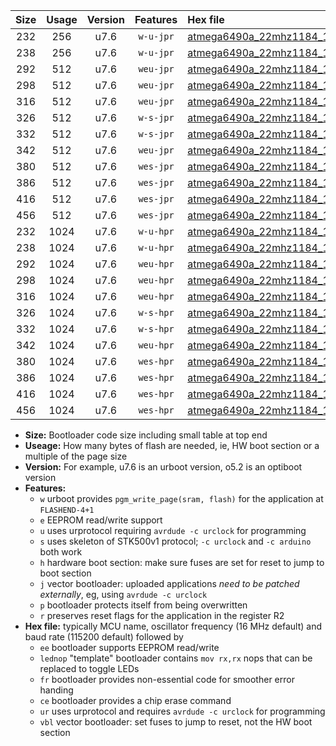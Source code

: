 |Size|Usage|Version|Features|Hex file|
|:-:|:-:|:-:|:-:|:--|
|232|256|u7.6|`w-u-jpr`|[atmega6490a_22mhz1184_19200bps_ur_vbl.hex](https://raw.githubusercontent.com/stefanrueger/urboot/main//atmega6490a_22mhz1184_19200bps_ur_vbl.hex)|
|238|256|u7.6|`w-u-jpr`|[atmega6490a_22mhz1184_19200bps_lednop_ur_vbl.hex](https://raw.githubusercontent.com/stefanrueger/urboot/main//atmega6490a_22mhz1184_19200bps_lednop_ur_vbl.hex)|
|292|512|u7.6|`weu-jpr`|[atmega6490a_22mhz1184_19200bps_ee_ur_vbl.hex](https://raw.githubusercontent.com/stefanrueger/urboot/main//atmega6490a_22mhz1184_19200bps_ee_ur_vbl.hex)|
|298|512|u7.6|`weu-jpr`|[atmega6490a_22mhz1184_19200bps_ee_lednop_ur_vbl.hex](https://raw.githubusercontent.com/stefanrueger/urboot/main//atmega6490a_22mhz1184_19200bps_ee_lednop_ur_vbl.hex)|
|316|512|u7.6|`weu-jpr`|[atmega6490a_22mhz1184_19200bps_ee_lednop_fr_ur_vbl.hex](https://raw.githubusercontent.com/stefanrueger/urboot/main//atmega6490a_22mhz1184_19200bps_ee_lednop_fr_ur_vbl.hex)|
|326|512|u7.6|`w-s-jpr`|[atmega6490a_22mhz1184_19200bps_vbl.hex](https://raw.githubusercontent.com/stefanrueger/urboot/main//atmega6490a_22mhz1184_19200bps_vbl.hex)|
|332|512|u7.6|`w-s-jpr`|[atmega6490a_22mhz1184_19200bps_lednop_vbl.hex](https://raw.githubusercontent.com/stefanrueger/urboot/main//atmega6490a_22mhz1184_19200bps_lednop_vbl.hex)|
|342|512|u7.6|`weu-jpr`|[atmega6490a_22mhz1184_19200bps_ee_lednop_fr_ce_ur_vbl.hex](https://raw.githubusercontent.com/stefanrueger/urboot/main//atmega6490a_22mhz1184_19200bps_ee_lednop_fr_ce_ur_vbl.hex)|
|380|512|u7.6|`wes-jpr`|[atmega6490a_22mhz1184_19200bps_ee_vbl.hex](https://raw.githubusercontent.com/stefanrueger/urboot/main//atmega6490a_22mhz1184_19200bps_ee_vbl.hex)|
|386|512|u7.6|`wes-jpr`|[atmega6490a_22mhz1184_19200bps_ee_lednop_vbl.hex](https://raw.githubusercontent.com/stefanrueger/urboot/main//atmega6490a_22mhz1184_19200bps_ee_lednop_vbl.hex)|
|416|512|u7.6|`wes-jpr`|[atmega6490a_22mhz1184_19200bps_ee_lednop_fr_vbl.hex](https://raw.githubusercontent.com/stefanrueger/urboot/main//atmega6490a_22mhz1184_19200bps_ee_lednop_fr_vbl.hex)|
|456|512|u7.6|`wes-jpr`|[atmega6490a_22mhz1184_19200bps_ee_lednop_fr_ce_vbl.hex](https://raw.githubusercontent.com/stefanrueger/urboot/main//atmega6490a_22mhz1184_19200bps_ee_lednop_fr_ce_vbl.hex)|
|232|1024|u7.6|`w-u-hpr`|[atmega6490a_22mhz1184_19200bps_ur.hex](https://raw.githubusercontent.com/stefanrueger/urboot/main//atmega6490a_22mhz1184_19200bps_ur.hex)|
|238|1024|u7.6|`w-u-hpr`|[atmega6490a_22mhz1184_19200bps_lednop_ur.hex](https://raw.githubusercontent.com/stefanrueger/urboot/main//atmega6490a_22mhz1184_19200bps_lednop_ur.hex)|
|292|1024|u7.6|`weu-hpr`|[atmega6490a_22mhz1184_19200bps_ee_ur.hex](https://raw.githubusercontent.com/stefanrueger/urboot/main//atmega6490a_22mhz1184_19200bps_ee_ur.hex)|
|298|1024|u7.6|`weu-hpr`|[atmega6490a_22mhz1184_19200bps_ee_lednop_ur.hex](https://raw.githubusercontent.com/stefanrueger/urboot/main//atmega6490a_22mhz1184_19200bps_ee_lednop_ur.hex)|
|316|1024|u7.6|`weu-hpr`|[atmega6490a_22mhz1184_19200bps_ee_lednop_fr_ur.hex](https://raw.githubusercontent.com/stefanrueger/urboot/main//atmega6490a_22mhz1184_19200bps_ee_lednop_fr_ur.hex)|
|326|1024|u7.6|`w-s-hpr`|[atmega6490a_22mhz1184_19200bps.hex](https://raw.githubusercontent.com/stefanrueger/urboot/main//atmega6490a_22mhz1184_19200bps.hex)|
|332|1024|u7.6|`w-s-hpr`|[atmega6490a_22mhz1184_19200bps_lednop.hex](https://raw.githubusercontent.com/stefanrueger/urboot/main//atmega6490a_22mhz1184_19200bps_lednop.hex)|
|342|1024|u7.6|`weu-hpr`|[atmega6490a_22mhz1184_19200bps_ee_lednop_fr_ce_ur.hex](https://raw.githubusercontent.com/stefanrueger/urboot/main//atmega6490a_22mhz1184_19200bps_ee_lednop_fr_ce_ur.hex)|
|380|1024|u7.6|`wes-hpr`|[atmega6490a_22mhz1184_19200bps_ee.hex](https://raw.githubusercontent.com/stefanrueger/urboot/main//atmega6490a_22mhz1184_19200bps_ee.hex)|
|386|1024|u7.6|`wes-hpr`|[atmega6490a_22mhz1184_19200bps_ee_lednop.hex](https://raw.githubusercontent.com/stefanrueger/urboot/main//atmega6490a_22mhz1184_19200bps_ee_lednop.hex)|
|416|1024|u7.6|`wes-hpr`|[atmega6490a_22mhz1184_19200bps_ee_lednop_fr.hex](https://raw.githubusercontent.com/stefanrueger/urboot/main//atmega6490a_22mhz1184_19200bps_ee_lednop_fr.hex)|
|456|1024|u7.6|`wes-hpr`|[atmega6490a_22mhz1184_19200bps_ee_lednop_fr_ce.hex](https://raw.githubusercontent.com/stefanrueger/urboot/main//atmega6490a_22mhz1184_19200bps_ee_lednop_fr_ce.hex)|

- **Size:** Bootloader code size including small table at top end
- **Useage:** How many bytes of flash are needed, ie, HW boot section or a multiple of the page size
- **Version:** For example, u7.6 is an urboot version, o5.2 is an optiboot version
- **Features:**
  + `w` urboot provides `pgm_write_page(sram, flash)` for the application at `FLASHEND-4+1`
  + `e` EEPROM read/write support
  + `u` uses urprotocol requiring `avrdude -c urclock` for programming
  + `s` uses skeleton of STK500v1 protocol; `-c urclock` and `-c arduino` both work
  + `h` hardware boot section: make sure fuses are set for reset to jump to boot section
  + `j` vector bootloader: uploaded applications *need to be patched externally*, eg, using `avrdude -c urclock`
  + `p` bootloader protects itself from being overwritten
  + `r` preserves reset flags for the application in the register R2
- **Hex file:** typically MCU name, oscillator frequency (16 MHz default) and baud rate (115200 default) followed by
  + `ee` bootloader supports EEPROM read/write
  + `lednop` "template" bootloader contains `mov rx,rx` nops that can be replaced to toggle LEDs
  + `fr` bootloader provides non-essential code for smoother error handing
  + `ce` bootloader provides a chip erase command
  + `ur` uses urprotocol and requires `avrdude -c urclock` for programming
  + `vbl` vector bootloader: set fuses to jump to reset, not the HW boot section
